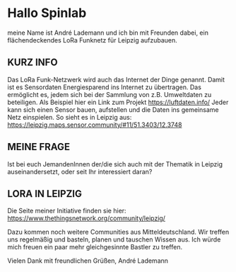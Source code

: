 # Hallo Spinlab

meine Name ist André Lademann und ich bin mit Freunden dabei, ein flächendeckendes LoRa Funknetz für Leipzig aufzubauen.

## KURZ INFO

Das LoRa Funk-Netzwerk wird auch das Internet der Dinge genannt. Damit ist es  Sensordaten Energiesparend ins Internet zu übertragen. Das ermöglicht es, jedem sich bei der Sammlung von z.B. Umweltdaten zu beteiligen. Als Beispiel hier ein Link zum Projekt <https://luftdaten.info/>
Jeder kann sich einen Sensor bauen, aufstellen und die Daten ins gemeinsame Netz einspielen. So sieht es in Leipzig aus:
<https://leipzig.maps.sensor.community/#11/51.3403/12.3748>

## MEINE FRAGE

Ist bei euch JemandenInnen der/die sich auch mit der Thematik in Leipzig auseinandersetzt, oder seit Ihr interessiert daran?

## LORA IN LEIPZIG

Die Seite meiner Initiative finden sie hier: <https://www.thethingsnetwork.org/community/leipzig/>

Dazu kommen noch weitere Communities aus Mitteldeutschland. Wir treffen uns regelmäßig und basteln, planen und tauschen Wissen aus.
Ich würde mich freuen ein paar mehr gleichgesinnte Bastler zu treffen.

Vielen Dank
mit freundlichen Grüßen,
André Lademann
